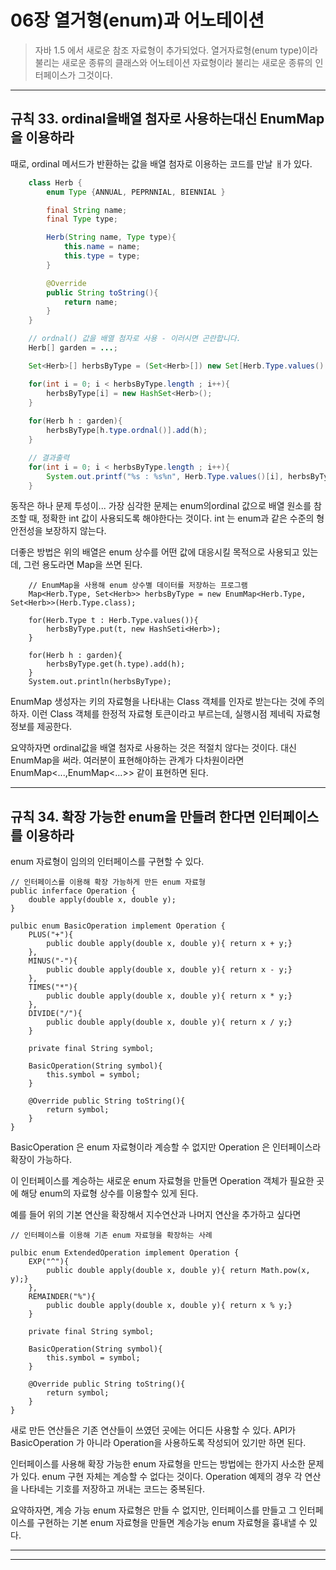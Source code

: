 
# 06장 열거형(enum)과 어노테이션 
> 자바 1.5 에서 새로운 참조 자료형이 추가되었다. 
> 열거자료형(enum type)이라 불리는 새로운 종류의 클래스와 어노테이션 자료형이라 불리는 새로운 종류의 인터페이스가 그것이다.

------------------------------------------------------------------------
## 규칙 33. ordinal을배열 첨자로 사용하는대신 EnumMap을 이용하라

때로, ordinal 메서드가 반환하는 값을 배열 첨자로 이용하는 코드를 만날 ㅐ가 있다.

```java
    class Herb {
        enum Type {ANNUAL, PEPRNNIAL, BIENNIAL }

        final String name;
        final Type type;

        Herb(String name, Type type){
            this.name = name;
            this.type = type;
        }

        @Override
        public String toString(){
            return name;
        }
    }

    // ordnal() 값을 배열 첨자로 사용 - 이러시면 곤란합니다.
    Herb[] garden = ...;

    Set<Herb>[] herbsByType = (Set<Herb>[]) new Set[Herb.Type.values().length];

    for(int i = 0; i < herbsByType.length ; i++){
        herbsByType[i] = new HashSet<Herb>();
    }
    
    for(Herb h : garden){
        herbsByType[h.type.ordnal()].add(h);
    }

    // 결과출력
    for(int i = 0; i < herbsByType.length ; i++){
        System.out.printf("%s : %s%n", Herb.Type.values()[i], herbsByType[i]);
    }
```

동작은 하나 문제 투성이...
가장 심각한 문제는 enum의ordinal 값으로 배열 원소를 참조할 때, 정확한 int 값이 사용되도록 해야한다는 것이다.
int 는 enum과 같은 수준의 형안전성을 보장하지 않는다.

더좋은 방법은 위의 배열은 enum 상수를 어떤 값에 대응시킬 목적으로 사용되고 있는데,
    그런 용도라면 Map을 쓰면 된다.

```
    // EnumMap을 사용해 enum 상수별 데이터를 저장하는 프로그램
    Map<Herb.Type, Set<Herb>> herbsByType = new EnumMap<Herb.Type, Set<Herb>>(Herb.Type.class);

    for(Herb.Type t : Herb.Type.values()){
        herbsByType.put(t, new HashSeti<Herb>);
    }

    for(Herb h : garden){
        herbsByType.get(h.type).add(h);
    }
    System.out.println(herbsByType);
```
EnumMap 생성자는 키의 자료형을 나타내는 Class 객체를 인자로 받는다는 것에 주의하자.
이런 Class 객체를 한정적 자료형 토큰이라고 부르는데, 실행시점 제네릭 자료형 정보를 제공한다.

요약하자면 ordinal값을 배열 첨자로 사용하는 것은 적절치 않다는 것이다.
대신 EnumMap을 써라.
여러분이 표현해야하는 관계가 다차원이라면 EnumMap<...,EnumMap<...>> 같이 표현하면 된다.

------------------------------------------------------------------------

## 규칙 34. 확장 가능한 enum을 만들려 한다면 인터페이스를 이용하라 

enum 자료형이 임의의 인터페이스를 구현할 수 있다.
```
// 인터페이스를 이용해 확장 가능하게 만든 enum 자료형
public inferface Operation {
    double apply(double x, double y);
}

pulbic enum BasicOperation implement Operation {
    PLUS("+"){
        public double apply(double x, double y){ return x + y;}
    },
    MINUS("-"){
        public double apply(double x, double y){ return x - y;}
    },
    TIMES("*"){
        public double apply(double x, double y){ return x * y;}
    },
    DIVIDE("/"){
        public double apply(double x, double y){ return x / y;}
    }

    private final String symbol;

    BasicOperation(String symbol){
        this.symbol = symbol;
    }

    @Override public String toString(){
        return symbol;
    }
}

```

BasicOperation 은 enum 자료형이라 계승할 수 없지만  Operation 은 인터페이스라 확장이 가능하다.

이 인터페이스를 계승하는 새로운 enum 자료형을 만들면 Operation 객체가 필요한 곳에 
해당 enum의 자료형 상수를 이용할수 있게 된다.

예를 들어 위의 기본 연산을 확장해서 지수연산과 나머지 연산을 추가하고 싶다면


```
// 인터페이스를 이용해 기존 enum 자료형을 확장하는 사례

pulbic enum ExtendedOperation implement Operation {
    EXP("^"){
        public double apply(double x, double y){ return Math.pow(x, y);}
    },
    REMAINDER("%"){
        public double apply(double x, double y){ return x % y;}
    }

    private final String symbol;

    BasicOperation(String symbol){
        this.symbol = symbol;
    }

    @Override public String toString(){
        return symbol;
    }
}

```

새로 만든 연산들은 기존 연산들이 쓰였던 곳에는 어디든 사용할 수 있다.
API가 BasicOperation 가 아니라 Operation을 사용하도록 작성되어 있기만 하면 된다.

인터페이스를 사용해 확장 가능한 enum 자료형을 만드는 방법에는 한가지 사소한 문제가 있다.
enum 구현 자체는 계승할 수 없다는 것이다.
Operation  예제의 경우 각 연산을 나타네는 기호를 저장하고 꺼내는 코드는 중복된다.

요약하자면, 계승 가능 enum 자료형은 만들 수 없지만, 인터페이스를 만들고 그 인터페이스를 구현하는 기본 enum
자료형을 만들면 계승가능 enum 자료형을 흉내낼 수 있다.

------------------------------------------------------------------------
------------------------------------------------------------------------

